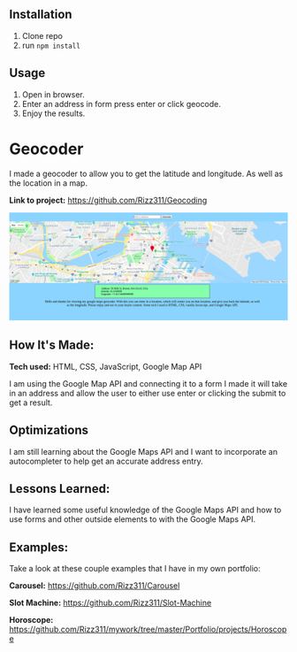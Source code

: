 ## Installation

1. Clone repo
2. run `npm install`

## Usage

1. Open in browser.
2. Enter an address in form press enter or click geocode.
3. Enjoy the results.

# Geocoder

I made a geocoder to allow you to get the latitude and longitude. As well as the location in a map.

**Link to project:** https://github.com/Rizz311/Geocoding

![alt tag](https://github.com/Rizz311/Geocoding/blob/master/img/geocoding.png)

## How It's Made:

**Tech used:** HTML, CSS, JavaScript, Google Map API

I am using the Google Map API and connecting it to a form I made it will take in an address and allow the user to either use enter or clicking the submit to get a result.

## Optimizations
I am still learning about the Google Maps API and I want to incorporate an autocompleter to help get an accurate address entry.

## Lessons Learned:
I have learned some useful knowledge of the Google Maps API and how to use forms and other outside elements to with the Google Maps API.

## Examples:
Take a look at these couple examples that I have in my own portfolio:

**Carousel:** https://github.com/Rizz311/Carousel

**Slot Machine:** https://github.com/Rizz311/Slot-Machine

**Horoscope:** https://github.com/Rizz311/mywork/tree/master/Portfolio/projects/Horoscope



